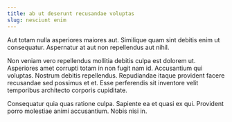 ```yaml
---
title: ab ut deserunt recusandae voluptas
slug: nesciunt enim
---
```


Aut totam nulla asperiores maiores aut. Similique quam sint debitis enim ut consequatur. Aspernatur at aut non repellendus aut nihil.

Non veniam vero repellendus mollitia debitis culpa est dolorem ut. Asperiores amet corrupti totam in non fugit nam id. Accusantium qui voluptas. Nostrum debitis repellendus. Repudiandae itaque provident facere recusandae sed possimus et et. Esse perferendis sit inventore velit temporibus architecto corporis cupiditate.

Consequatur quia quas ratione culpa. Sapiente ea et quasi ex qui. Provident porro molestiae animi accusantium. Nobis nisi in.
